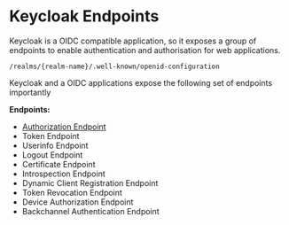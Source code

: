 # Keycloak Endpoints

Keycloak is a OIDC compatible application, so it exposes a group of endpoints to enable authentication and authorisation for web applications.

`/realms/{realm-name}/.well-known/openid-configuration`

Keycloak and a OIDC applications expose the following set of endpoints importantly

__Endpoints:__

- [Authorization Endpoint](/docs/keycloak_endpoints/API_Authorization_Endpoint.md)
- Token Endpoint
- Userinfo Endpoint
- Logout Endpoint
- Certificate Endpoint
- Introspection Endpoint
- Dynamic Client Registration Endpoint
- Token Revocation Endpoint
- Device Authorization Endpoint
- Backchannel Authentication Endpoint
